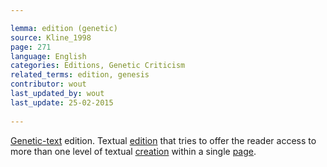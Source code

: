 ```yaml
---

lemma: edition (genetic)
source: Kline_1998
page: 271 
language: English
categories: Editions, Genetic Criticism
related_terms: edition, genesis
contributor: wout
last_updated_by: wout
last_update: 25-02-2015
        
---
```


[Genetic-text](textGenetic) edition. Textual [edition](editionScholarly.html) that tries to offer the reader access to more than one level of textual [creation](genesis.html) within a single [page](page.html).

